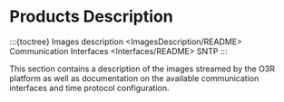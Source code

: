 # Products Description

:::{toctree}
Images description <ImagesDescription/README>
Communication Interfaces <Interfaces/README>
SNTP <sntp>
:::

This section contains a description of the images streamed by the O3R platform as well as documentation on the available communication interfaces and time protocol configuration.